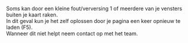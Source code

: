 Soms kan door een kleine fout/verversing 1 of meerdere van je vensters buiten je kaart raken.<br/>
In dit geval kun je het zelf oplossen door je pagina een keer opnieuw te laden (F5). <br/>
Wanneer dit niet helpt neem contact op met het team.
